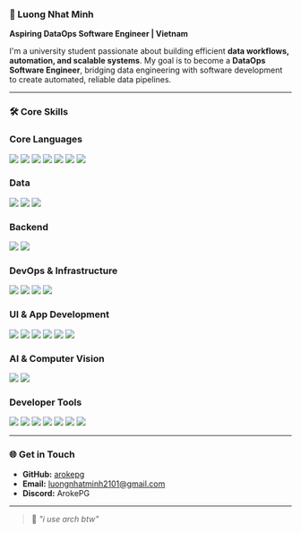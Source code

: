 ### 👋 Luong Nhat Minh

**Aspiring DataOps Software Engineer | Vietnam**

I'm a university student passionate about building efficient **data workflows, automation, and scalable systems**. My goal is to become a **DataOps Software Engineer**, bridging data engineering with software development to create automated, reliable data pipelines.

---

### 🛠️ Core Skills

### Core Languages
<img src="https://img.shields.io/badge/Python-3776AB?style=for-the-badge&logo=python&logoColor=white"> <img src="https://img.shields.io/badge/C%2B%2B-00599C?style=for-the-badge&logo=c%2B%2B&logoColor=white"> <img src="https://img.shields.io/badge/C-A8B9CC?style=for-the-badge&logo=c&logoColor=white"> <img src="https://img.shields.io/badge/Rust-000000?style=for-the-badge&logo=rust&logoColor=white"> <img src="https://img.shields.io/badge/Haskell-5D4F85?style=for-the-badge&logo=haskell&logoColor=white"> <img src="https://img.shields.io/badge/JavaScript-F7DF1E?style=for-the-badge&logo=javascript&logoColor=black"> <img src="https://img.shields.io/badge/TypeScript-007ACC?style=for-the-badge&logo=typescript&logoColor=white">

### Data
<img src="https://img.shields.io/badge/Apache_Airflow-007CEE?style=for-the-badge&logo=apache-airflow&logoColor=white"> <img src="https://img.shields.io/badge/PostgreSQL-316192?style=for-the-badge&logo=postgresql&logoColor=white"> <img src="https://img.shields.io/badge/MongoDB-47A248?style=for-the-badge&logo=mongodb&logoColor=white">

### Backend
<img src="https://img.shields.io/badge/Node.js-43853D?style=for-the-badge&logo=node.js&logoColor=white"> <img src="https://img.shields.io/badge/Firebase-FFCA28?style=for-the-badge&logo=firebase&logoColor=black">

### DevOps & Infrastructure
<img src="https://img.shields.io/badge/Docker-2496ED?style=for-the-badge&logo=docker&logoColor=white"> <img src="https://img.shields.io/badge/GitHub_Actions-2088FF?style=for-the-badge&logo=github-actions&logoColor=white"> <img src="https://img.shields.io/badge/Bash-1F425F?style=for-the-badge&logo=gnu-bash&logoColor=white"> <img src="https://img.shields.io/badge/GoogleCloud-4285F4?style=for-the-badge&logo=google-cloud&logoColor=white">

### UI & App Development
<img src="https://img.shields.io/badge/React-61DAFB?style=for-the-badge&logo=react&logoColor=black"> <img src="https://img.shields.io/badge/Next.js-000000?style=for-the-badge&logo=nextdotjs&logoColor=white"> <img src="https://img.shields.io/badge/React_Native-61DAFB?style=for-the-badge&logo=react&logoColor=black"> <img src="https://img.shields.io/badge/GTK-5282AA?style=for-the-badge&logo=gtk&logoColor=white"> <img src="https://img.shields.io/badge/Electron-47848F?style=for-the-badge&logo=electron&logoColor=white"> <img src="https://img.shields.io/badge/tailwindcss-%2338B2AC.svg?style=for-the-badge&logo=tailwind-css&logoColor=white">

### AI & Computer Vision
<img src="https://img.shields.io/badge/TensorFlow-FF6F00?style=for-the-badge&logo=tensorflow&logoColor=white"> <img src="https://img.shields.io/badge/OpenCV-5C3EE8?style=for-the-badge&logo=opencv&logoColor=white">

### Developer Tools
<img src="https://img.shields.io/badge/Linux-FCC624?style=for-the-badge&logo=linux&logoColor=black"> <img src="https://img.shields.io/badge/Git-F05032?style=for-the-badge&logo=git&logoColor=white"> <img src="https://img.shields.io/badge/Figma-F24E1E?style=for-the-badge&logo=figma&logoColor=white"> <img src="https://img.shields.io/badge/Neovim-%235cddcf.svg?style=for-the-badge&logo=neovim&logoColor=black"> <img src="https://img.shields.io/badge/Vim-%2311AB73.svg?style=for-the-badge&logo=vim&logoColor=white"> <img src="https://img.shields.io/badge/Sublime_Text-FF9800?style=for-the-badge&logo=sublime-text&logoColor=white"> <img src="https://img.shields.io/badge/Visual_Studio_Code-007ACC?style=for-the-badge&logo=visual-studio-code&logoColor=white">

---

### 🌐 Get in Touch

- **GitHub:** [arokepg](https://github.com/arokepg)
- **Email:** luongnhatminh2101@gmail.com
- **Discord:** ArokePG

---

> 🧠 *"i use arch btw"*

